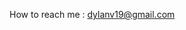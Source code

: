 How to reach me : dylanv19@gmail.com

<!---
deev91/deev91 is a ✨ special ✨ repository because its `README.md` (this file) appears on your GitHub profile.
You can click the Preview link to take a look at your changes.
--->
